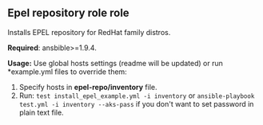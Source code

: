 ## Epel repository role role
Installs EPEL repository for RedHat family distros.

**Required**: ansbible>=1.9.4.

**Usage:** Use global hosts settings (readme will be updated) or run *example.yml files to override them:
1. Specify hosts in **epel-repo/inventory** file.
2. Run: `test install_epel_example.yml -i inventory` or `ansible-playbook test.yml -i inventory --aks-pass` if you don't want to set password in plain text file.
